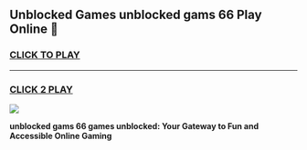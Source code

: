 
## Unblocked Games unblocked gams 66 Play Online 👋
<h3>
<a href="https://news.freeplayer.one?title=unblocked_gams_66&ref=17F">CLICK TO PLAY</a></h3>
<hr>

<h3>
<a href="https://news.freeplayer.one?title=unblocked_gams_66&ref=17F">CLICK 2 PLAY</a>
  
</h3>

<a href="https://news.freeplayer.one?title=unblocked_gams_66&ref=17F/"><img src="https://clearcache.store/games.png"></a>


**unblocked gams 66 games unblocked: Your Gateway to Fun and Accessible Online Gaming**
